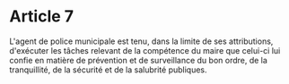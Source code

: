 # Article 7

L'agent de police municipale est tenu, dans la limite de ses attributions, d'exécuter les tâches relevant de la compétence du maire que celui-ci lui confie en matière de prévention et de surveillance du bon ordre, de la tranquillité, de la sécurité et de la salubrité publiques.
